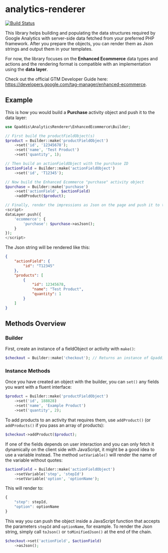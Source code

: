 # analytics-renderer
[![Build Status](https://travis-ci.org/gpaddis/analytics-renderer.svg?branch=master)](https://travis-ci.org/gpaddis/analytics-renderer)

This library helps building and populating the data structures required by Google Analytics with server-side data fetched from your preferred PHP framework. After you prepare the objects, you can render them as Json strings and output them in your templates.

For now, the library focuses on the **Enhanced Ecommerce** data types and actions and the rendering format is compatible with an implementation using the **data layer**.

Check out the official GTM Developer Guide here: https://developers.google.com/tag-manager/enhanced-ecommerce.

## Example
This is how you would build a **Purchase** activity object and push it to the data layer:

```php
use Gpaddis\AnalyticsRenderer\EnhancedEcommerce\Builder;

// First build the productFieldObject(s)
$product = Builder::make('productFieldObject')
    ->set('id', '12345678');
    ->set('name', 'Test Product')
    ->set('quantity', 1);

// Then build an actionFieldObject with the purchase ID
$actionField = Builder::make('actionFieldObject')
    ->set('id', 'T12345');

// Now build the Enhanced Ecommerce "purchase" activity object
$purchase = Builder::make('purchase')
    ->set('actionField', $actionField)
    ->addProduct($product);

// Finally, render the impressions as Json on the page and push it to the data layer.
<script>
dataLayer.push({
    'ecommerce': {
        'purchase': $purchase->asJson();
    }
});
</script>
```

The Json string will be rendered like this:
```json
{
    "actionField": {
        "id": "T12345"
    },
    "products": [
        {
            "id": 12345678,
            "name": "Test Product",
            "quantity": 1
        }
    ]
}
```

## Methods Overview
### Builder
First, create an instance of a fieldObject or activity with `make()`:
```php
$checkout = Builder::make('checkout'); // Returns an instance of Gpaddis\AnalyticsRenderer\EnhancedEcommerce\Activity\Checkout'
```

### Instance Methods
Once you have created an object with the builder, you can `set()` any fields you want with a fluent interface:
```php
$product = Builder::make('productFieldObject')
    ->set('id', 188828)
    ->set('name', 'Example Product')
    ->set('quantity', 2);
```

To add products to an activity that requires them, use `addProduct()` (or `addProducts()` if you pass an array of products):
```php
$checkout->addProduct($product);
```


If one of the fields depends on user interaction and you can only fetch it dynamically on the client side with JavaScript, it might be a good idea to use a variable instead. The method `setVariable()` will render the name of the variable without quotes:

```php
$actionField = Builder::make('actionFieldObject')
    ->setVariable('step', 'stepId')
    ->setVariable('option', 'optionName');
```

This will render to:
```js
{
    "step": stepId,
    "option": optionName
}
```

This way you can push the object inside a JavaScript function that accepts the parameters `stepId` and `optionName`, for example. To render the Json string, simply call `toJson()` or `toMinifiedJson()` at the end of the chain.
```php
$checkout->set('actionField', $actionField)
    ->asJson();
```